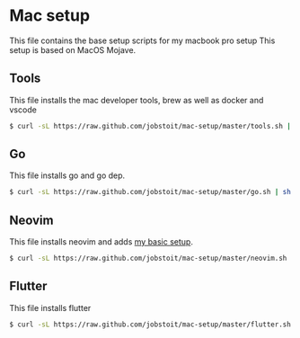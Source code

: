 # Mac setup
This file contains the base setup scripts for my macbook pro setup
This setup is based on MacOS Mojave.

## Tools
This file installs the mac developer tools, brew as well as docker and vscode
```bash
$ curl -sL https://raw.github.com/jobstoit/mac-setup/master/tools.sh | sh
```

## Go
This file installs go and go dep.
```bash
$ curl -sL https://raw.github.com/jobstoit/mac-setup/master/go.sh | sh
```

## Neovim
This file installs neovim and adds [my basic setup](https://github.com/jobstoit/nvim).
```bash
$ curl -sL https://raw.github.com/jobstoit/mac-setup/master/neovim.sh | sh
```
## Flutter
This file installs flutter
```bash
$ curl -sL https://raw.github.com/jobstoit/mac-setup/master/flutter.sh | sh
```
